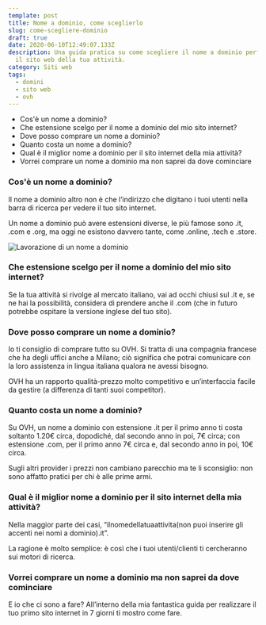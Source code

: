 ```yaml
---
template: post
title: Nome a dominio, come sceglierlo
slug: come-scegliere-dominio
draft: true
date: 2020-06-10T12:49:07.133Z
description: Una guida pratica su come scegliere il nome a dominio perfetto per
  il sito web della tua attività.
category: Siti web
tags:
  - domini
  - sito web
  - ovh
---
```

* Cos'è un nome a dominio?
* Che estensione scelgo per il nome a dominio del mio sito internet?
* Dove posso comprare un nome a dominio?
* Quanto costa un nome a dominio?
* Qual è il miglior nome a dominio per il sito internet della mia attività?
* Vorrei comprare un nome a dominio ma non saprei da dove cominciare

### Cos'è un nome a dominio?

Il nome a dominio altro non è che l’indirizzo che digitano i tuoi utenti nella barra di ricerca per vedere il tuo sito internet. 

Un nome a dominio può avere estensioni diverse, le più famose sono .it, .com e .org, ma oggi ne esistono davvero tante, come .online, .tech e .store.

![Lavorazione di un nome a dominio](/media/pablo-workshop.png)

### Che estensione scelgo per il nome a dominio del mio sito internet?

Se la tua attività si rivolge al mercato italiano, vai ad occhi chiusi sul .it e, se ne hai la possibilità, considera di prendere anche il .com (che in futuro potrebbe ospitare la versione inglese del tuo sito).

### Dove posso comprare un nome a dominio?

Io ti consiglio di comprare tutto su OVH. Si tratta di una compagnia francese che ha degli uffici anche a Milano; ciò significa che potrai comunicare con la loro assistenza in lingua italiana qualora ne avessi bisogno. 

OVH ha un rapporto qualità-prezzo molto competitivo e un’interfaccia facile da gestire (a differenza di tanti suoi competitor). 

### Quanto costa un nome a dominio?

Su OVH, un nome a dominio con estensione .it per il primo anno ti costa soltanto 1.20€ circa, dopodiché, dal secondo anno in poi, 7€ circa; con estensione .com, per il primo anno 7€ circa e, dal secondo anno in poi, 10€ circa. 

Sugli altri provider i prezzi non cambiano parecchio ma te li sconsiglio: non sono affatto pratici per chi è alle prime armi. 

### Qual è il miglior nome a dominio per il sito internet della mia attività?

Nella maggior parte dei casi, “ilnomedellatuaattivita(non puoi inserire gli accenti nei nomi a dominio).it”. 

La ragione è molto semplice: è così che i tuoi utenti/clienti ti cercheranno sui motori di ricerca.

### Vorrei comprare un nome a dominio ma non saprei da dove cominciare

E io che ci sono a fare? All’interno della mia fantastica guida per realizzare il tuo primo sito internet in 7 giorni ti mostro come fare.